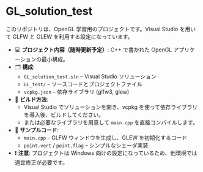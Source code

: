 # GL_solution_test

このリポジトリは、OpenGL 学習用のプロジェクトです。Visual Studio を用いて GLFW と GLEW を利用する設定になっています。

- 💻 **プロジェクト内容（随時更新予定）**: C++ で書かれた OpenGL アプリケーションの最小構成。
- 🗂 **構成**:
  - `GL_solution_test.sln` – Visual Studio ソリューション
  - `GL_test/` – ソースコードとプロジェクトファイル
  - `vcpkg.json` – 依存ライブラリ (glfw3, glew)
- 🚀 **ビルド方法**:
  - Visual Studio でソリューションを開き、vcpkg を使って依存ライブラリを導入後、ビルドしてください。
  - または必要なライブラリを用意して `main.cpp` を直接コンパイルします。
- 📄 **サンプルコード**:
  - `main.cpp` – GLFW ウィンドウを生成し、GLEW を初期化するコード
  - `point.vert` / `point.flag` – シンプルなシェーダ実装
- ❗ **注意**: プロジェクトは Windows 向けの設定になっているため、他環境では適宜修正が必要です。
